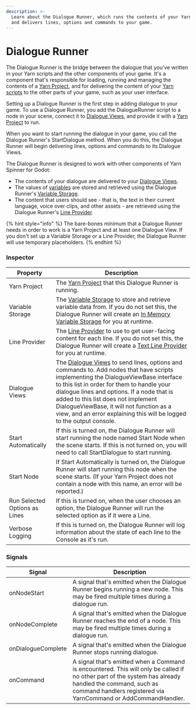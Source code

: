 ```yaml
---
description: >-
  Learn about the Dialogue Runner, which runs the contents of your Yarn Scripts
  and delivers lines, options and commands to your game.
---
```


# Dialogue Runner

The Dialogue Runner is the bridge between the dialogue that you've written in your Yarn scripts and the other components of your game. It's a component that's responsible for loading, running and managing the contents of a [Yarn Project](../importing-yarn-files/yarn-projects.md), and for delivering the content of your [Yarn scripts](../importing-yarn-files/yarn-scripts.md) to the other parts of your game, such as your user interface.

Setting up a Dialogue Runner is the first step in adding dialogue to your game. To use a Dialogue Runner, you add the DialogueRunner script to a node in your scene, connect it to [Dialogue Views](dialogue-views/), and provide it with a [Yarn Project](../importing-yarn-files/yarn-projects.md) to run.

When you want to start running the dialogue in your game, you call the Dialogue Runner's StartDialogue method. When you do this, the Dialogue Runner will begin delivering lines, options and commands to its Dialogue Views.

The Dialogue Runner is designed to work with other components of Yarn Spinner for Godot:

* The contents of your dialogue are delivered to your [Dialogue Views](dialogue-views/).
* The values of [variables](../../getting-started/writing-in-yarn/logic-and-variables.md) are stored and retrieved using the Dialogue Runner's [Variable Storage](variable-storage/).
* The content that users should see - that is, the text in their current language, voice over clips, and other assets - are retrieved using the Dialogue Runner's [Line Provider](line-provider/).

{% hint style="info" %}
The bare-bones minimum that a Dialogue Runner needs in order to work is a Yarn Project and at least one Dialogue View. If you don't set up a Variable Storage or a Line Provider, the Dialogue Runner will use temporary placeholders.
{% endhint %}

### Inspector

| Property                      | Description                                                                                                                                                                                                                                                                                                                                                                                                                                                                                                    |
| ----------------------------- | -------------------------------------------------------------------------------------------------------------------------------------------------------------------------------------------------------------------------------------------------------------------------------------------------------------------------------------------------------------------------------------------------------------------------------------------------------------------------------------------------------------- |
| Yarn Project                  | The [Yarn Project](../importing-yarn-files/yarn-projects.md) that this Dialogue Runner is running.                                                                                                                                                                                                                                                                                                                                                                                                             |
| Variable Storage              | The [Variable Storage](variable-storage/) to store and retrieve variable data from. If you do not set this, the Dialogue Runner will create an [In Memory Variable Storage](variable-storage/in-memory-variable-storage.md) for you at runtime.                                                                                                                                                                                                                                                                |
| Line Provider                 | The [Line Provider](line-provider/) to use to get user-facing content for each line. If you do not set this, the Dialogue Runner will create a [Text Line Provider](line-provider/text-line-provider.md) for you at runtime.                                                                                                                                                                                                                                                                                   |
| Dialogue Views                | The [Dialogue Views](dialogue-views/) to send lines, options and commands to. Add nodes that have scripts implementing the DialogueViewBase interface to this list in order for them to handle your dialogue lines and options.  If a node that is added to this list does not implement DialogueViewBase, it will not function as a view, and an error explaining this will be logged to the output console.                                                                                                                                                                                                                                                                                                                                                                                                                                 |
| Start Automatically           | If this is turned on, the Dialogue Runner will start running the node named Start Node when the scene starts. If this is not turned on, you will need to call StartDialogue to start running.                                                                                                                                                                   |
| Start Node                    | If Start Automatically is turned on, the Dialogue Runner will start running this node when the scene starts. (If your Yarn Project does not contain a node with this name, an error will be reported.)                                                                                                                                                                                                                                                                                                         |
| Run Selected Options as Lines | If this is turned on, when the user chooses an option, the Dialogue Runner will run the selected option as if it were a Line.                                                                                                                                                                                                                                                                                                                                                                                  |
| Verbose Logging               | If this is turned on, the Dialogue Runner will log information about the state of each line to the Console as it's run.               |                                                                                                                                                                                        

### Signals


| Signal                     | Description                                                                                            |
| ----------------------------- | -------------------------------------------------------------------------------------------------------------------------------------------------------------------------------------------------------------------------------------------------------------------------------------------------------------------------------------------------------------------------------------------------------------------------------------------------------------------------------------------------------------- |                                                
| onNodeStart                 | A signal that's emitted when the Dialogue Runner begins running a new node. This may be fired multiple times during a dialogue run.                                                                                                                                                                                                                                                                                                                                                                         |
| onNodeComplete              | A signal that's emitted when the Dialogue Runner reaches the end of a node. This may be fired multiple times during a dialogue run.                                                                                                                                                                                                                                                                                                                                                                         |
| onDialogueComplete          | A signal that's emitted when the Dialogue Runner stops running dialogue.                                                                                                                                                                                                                                                                                                                                                                                                                                    |
| onCommand                    | A signal that's emitted when a Command is encountered. This will only be called if no other part of the system has already handled the command, such as command handlers registered via YarnCommand or AddCommandHandler. |
